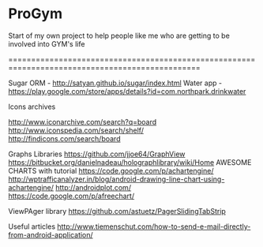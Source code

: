 ProGym
======

Start of my own project to help people like me who are getting to be involved into GYM's life

================================================================================================

Sugar ORM - http://satyan.github.io/sugar/index.html
Water app - https://play.google.com/store/apps/details?id=com.northpark.drinkwater


Icons archives

http://www.iconarchive.com/search?q=board
http://www.iconspedia.com/search/shelf/
http://findicons.com/search/board

Graphs Libraries
https://github.com/jjoe64/GraphView
https://bitbucket.org/danielnadeau/holographlibrary/wiki/Home
AWESOME CHARTS with tutorial
https://code.google.com/p/achartengine/
http://wptrafficanalyzer.in/blog/android-drawing-line-chart-using-achartengine/
http://androidplot.com/
https://code.google.com/p/afreechart/


ViewPAger library
https://github.com/astuetz/PagerSlidingTabStrip

Useful articles
http://www.tiemenschut.com/how-to-send-e-mail-directly-from-android-application/